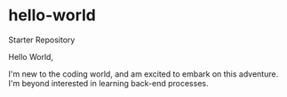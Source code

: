 # hello-world
Starter Repository

Hello World,

I'm new to the coding world, and am excited to embark on this adventure. I'm beyond interested in learning back-end processes.
